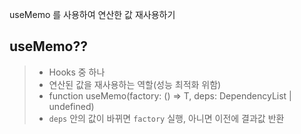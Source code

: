 useMemo 를 사용하여 연산한 값 재사용하기

## useMemo??
> - Hooks 중 하나
> - 연산된 값을 재사용하는 역할(성능 최적화 위함)
> - function useMemo<T>(factory: () => T, deps: DependencyList | undefined)
> - `deps` 안의 값이 바뀌면 `factory` 실행, 아니면 이전에 결과값 반환